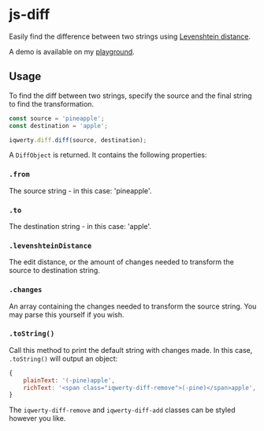 # js-diff

Easily find the difference between two strings using [Levenshtein distance](https://en.wikipedia.org/wiki/Levenshtein_distance).

A demo is available on my [playground](https://playground.michaelcheng.us/lib-js/diff/).

## Usage
To find the diff between two strings, specify the source and the final string to find the transformation.

```javascript
const source = 'pineapple';
const destination = 'apple';

iqwerty.diff.diff(source, destination);
```

A `DiffObject` is returned. It contains the following properties:

### `.from`
The source string - in this case: 'pineapple'.

### `.to`
The destination string - in this case: 'apple'.

### `.levenshteinDistance`
The edit distance, or the amount of changes needed to transform the source to destination string.

### `.changes`
An array containing the changes needed to transform the source string. You may parse this yourself if you wish.

### `.toString()`
Call this method to print the default string with changes made. In this case, `.toString()` will output an object:

```js
{
	plainText: '(-pine)apple',
	richText: '<span class="iqwerty-diff-remove">(-pine)</span>apple',
}
```

The `iqwerty-diff-remove` and `iqwerty-diff-add` classes can be styled however you like.